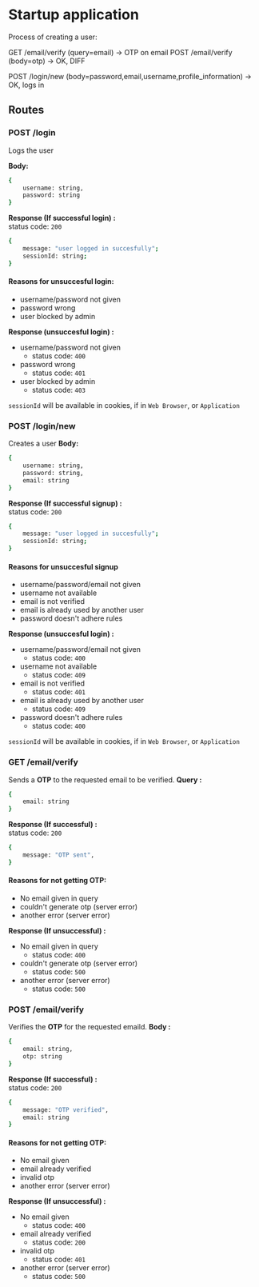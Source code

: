 # Startup application

Process of creating a user:

GET /email/verify (query=email) -> OTP on email
POST /email/verify (body=otp) -> OK, DIFF

POST /login/new (body=password,email,username,profile_information) -> OK, logs in

## Routes

### POST /login

Logs the user

**Body:**

```sh
{
    username: string,
    password: string
}
```

**Response (If successful login) :**\
status code: `200`

```sh
{
    message: "user logged in succesfully";
    sessionId: string;
}
```

#### Reasons for unsuccesful login:

- username/password not given
- password wrong
- user blocked by admin

**Response (unsuccesful login) :**

- username/password not given
  - status code: `400`
- password wrong
  - status code: `401`
- user blocked by admin
  - status code: `403`

`sessionId` will be available in cookies, if in `Web Browser`, or `Application`

### POST /login/new

Creates a user
**Body:**

```sh
{
    username: string,
    password: string,
    email: string
}
```

**Response (If successful signup) :**\
status code: `200`

```sh
{
    message: "user logged in succesfully";
    sessionId: string;
}
```

#### Reasons for unsuccesful signup

- username/password/email not given
- username not available
- email is not verified
- email is already used by another user
- password doesn't adhere rules

**Response (unsuccesful login) :**

- username/password/email not given
  - status code: `400`
- username not available
  - status code: `409`
- email is not verified
  - status code: `401`
- email is already used by another user
  - status code: `409`
- password doesn't adhere rules
  - status code: `400`

`sessionId` will be available in cookies, if in `Web Browser`, or `Application`

### GET /email/verify

Sends a **OTP** to the requested email to be verified.
**Query :**

```sh
{
    email: string
}
```

**Response (If successful) :**\
status code: `200`

```sh
{
    message: "OTP sent",
}
```

#### Reasons for not getting OTP:

- No email given in query
- couldn't generate otp (server error)
- another error (server error)

**Response (If unsuccessful) :**

- No email given in query
  - status code: `400`
- couldn't generate otp (server error)
  - status code: `500`
- another error (server error)
  - status code: `500`

### POST /email/verify

Verifies the **OTP** for the requested emaild.
**Body :**

```sh
{
    email: string,
    otp: string
}
```

**Response (If successful) :**\
status code: `200`

```sh
{
    message: "OTP verified",
    email: string
}
```

#### Reasons for not getting OTP:

- No email given
- email already verified
- invalid otp
- another error (server error)

**Response (If unsuccessful) :**

- No email given
  - status code: `400`
- email already verified
  - status code: `200`
- invalid otp
  - status code: `401`
- another error (server error)
  - status code: `500`
